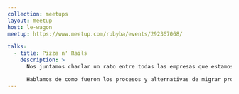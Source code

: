 ```yaml
---
collection: meetups
layout: meetup
host: le-wagon
meetup: https://www.meetup.com/rubyba/events/292367068/

talks:
  - title: Pizza n' Rails
    description: >
      Nos juntamos charlar un rato entre todas las empresas que estamos en RoR, y pensar como queremos estructurar las juntadas de este año!

      Hablamos de como fueron los procesos y alternativas de migrar proyectos luego de que Heroku pasó a ser pago
---
```

